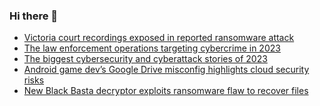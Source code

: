 ### Hi there 👋

<!--START_SECTION:feed-->
* [Victoria court recordings exposed in reported ransomware attack](https://www.bleepingcomputer.com/news/security/victoria-court-recordings-exposed-in-reported-ransomware-attack/)
* [The law enforcement operations targeting cybercrime in 2023](https://www.bleepingcomputer.com/news/security/the-law-enforcement-operations-targeting-cybercrime-in-2023/)
* [The biggest cybersecurity and cyberattack stories of 2023](https://www.bleepingcomputer.com/news/security/the-biggest-cybersecurity-and-cyberattack-stories-of-2023/)
* [Android game dev’s Google Drive misconfig highlights cloud security risks](https://www.bleepingcomputer.com/news/security/android-game-devs-google-drive-misconfig-highlights-cloud-security-risks/)
* [New Black Basta decryptor exploits ransomware flaw to recover files](https://www.bleepingcomputer.com/news/security/new-black-basta-decryptor-exploits-ransomware-flaw-to-recover-files/)
<!--END_SECTION:feed-->

<!--
**frankenk/frankenk** is a ✨ _special_ ✨ repository because its `README.md` (this file) appears on your GitHub profile.

Here are some ideas to get you started:

- 🔭 I’m currently working on ...
- 🌱 I’m currently learning ...
- 👯 I’m looking to collaborate on ...
- 🤔 I’m looking for help with ...
- 💬 Ask me about ...
- 📫 How to reach me: ...
- 😄 Pronouns: ...
- ⚡ Fun fact: ...
-->



